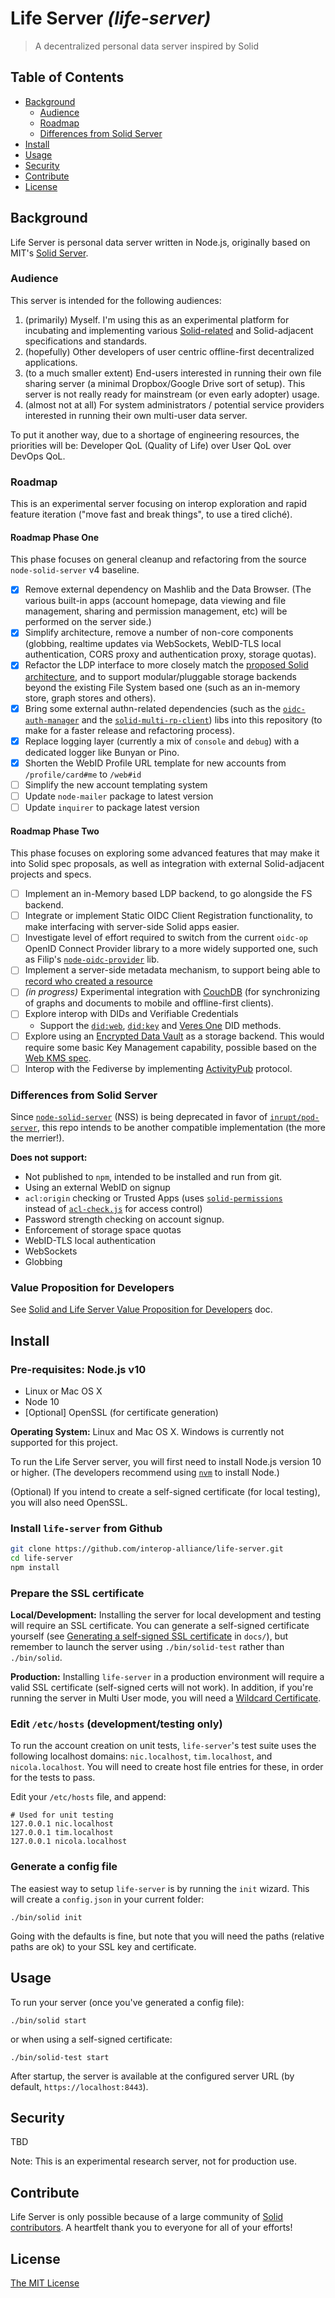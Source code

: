 # Life Server _(life-server)_

> A decentralized personal data server inspired by Solid

## Table of Contents

- [Background](#background)
    - [Audience](#audience)
    - [Roadmap](#roadmap)
    - [Differences from Solid Server](#differences-from-solid-server)
- [Install](#install)
- [Usage](#usage)
- [Security](#security)
- [Contribute](#contribute)
- [License](#license)

## Background

Life Server is personal data server written in Node.js, originally
based on MIT's [Solid Server](https://github.com/solid/node-solid-server).

### Audience

This server is intended for the following audiences:

1. (primarily) Myself. I'm using this as an experimental platform for incubating
    and implementing various [Solid-related](https://github.com/solid/specification)
    and Solid-adjacent specifications and standards.
1. (hopefully) Other developers of user centric offline-first decentralized 
    applications.
1. (to a much smaller extent) End-users interested in running their own file
    sharing server (a minimal Dropbox/Google Drive sort of setup). This server
    is not really ready for mainstream (or even early adopter) usage. 
1. (almost not at all) For system administrators / potential service providers
   interested in running their own multi-user data server.

To put it another way, due to a shortage of engineering resources, the
priorities will be: Developer QoL (Quality of Life) over User QoL over DevOps QoL.

### Roadmap

This is an experimental server focusing on interop exploration and rapid feature 
iteration ("move fast and break things", to use a tired cliché).

#### Roadmap Phase One

This phase focuses on general cleanup and refactoring from the source 
`node-solid-server` v4 baseline.

* [x] Remove external dependency on Mashlib and the Data Browser. (The various 
    built-in apps (account homepage, data viewing and file management, sharing 
    and permission management, etc) will be performed on the server side.)
* [x] Simplify architecture, remove a number of non-core components (globbing,
    realtime updates via WebSockets, WebID-TLS local authentication, CORS proxy
    and authentication proxy, storage quotas).
* [x] Refactor the LDP interface to more closely match the [proposed Solid 
    architecture](https://github.com/solid/solid-architecture/blob/master/server/request-flow.md), 
    and to support modular/pluggable storage backends
    beyond the existing File System based one (such as an in-memory store, graph 
    stores and others).
* [x] Bring some external authn-related dependencies (such as the 
    [`oidc-auth-manager`](https://github.com/solid/oidc-auth-manager) and the 
    [`solid-multi-rp-client`](https://github.com/solid/solid-multi-rp-client))
    libs into this repository (to make for a faster release and refactoring
    process).
* [x] Replace logging layer (currently a mix of `console` and `debug`) with a
    dedicated logger like Bunyan or Pino.
* [x] Shorten the WebID Profile URL template for new accounts from
    `/profile/card#me` to `/web#id`
* [ ] Simplify the new account templating system
* [ ] Update `node-mailer` package to latest version
* [ ] Update `inquirer` to package latest version

#### Roadmap Phase Two

This phase focuses on exploring some advanced features that may make it into
Solid spec proposals, as well as integration with external Solid-adjacent
projects and specs.

* [ ] Implement an in-Memory based LDP backend, to go alongside the FS backend.
* [ ] Integrate or implement Static OIDC Client Registration functionality,
    to make interfacing with server-side Solid apps easier.
* [ ] Investigate level of effort required to switch from the current `oidc-op`
    OpenID Connect Provider library to a more widely supported one, such as
    Filip's [`node-oidc-provider`](https://github.com/panva/node-oidc-provider)
    lib.
* [ ] Implement a server-side metadata mechanism, to support being able to
    [record who created a resource](https://github.com/solid/specification/issues/66)
* [ ] _(in progress)_ Experimental integration with 
    [CouchDB](http://docs.couchdb.org/en/latest/intro/)
    (for synchronizing of graphs and documents to mobile and offline-first 
    clients).
* [ ] Explore interop with DIDs and Verifiable Credentials
    * Support the [`did:web`](https://github.com/w3c-ccg/did-method-web), 
        [`did:key`](https://github.com/digitalbazaar/did-method-key-js) and 
        [Veres One](https://github.com/w3c-ccg/didm-veres-one) DID methods.
* [ ] Explore using an [Encrypted Data Vault](https://github.com/WebOfTrustInfo/rwot9-prague/blob/master/draft-documents/encrypted-data-vaults.md)
    as a storage backend. This would require some basic Key Management capability,
    possible based on the [Web KMS spec](https://github.com/msporny/webkms).
* [ ] Interop with the Fediverse by implementing [ActivityPub](https://activitypub.rocks/)
    protocol.

### Differences from Solid Server

Since [`node-solid-server`](https://github.com/solid/node-solid-server) (NSS) is 
being deprecated in favor of [`inrupt/pod-server`](https://github.com/inrupt/pod-server),
this repo intends to be another compatible implementation (the more the merrier!).

**Does not support:**

* Not published to `npm`, intended to be installed and run from git.
* Using an external WebID on signup 
* `acl:origin` checking or Trusted Apps (uses [`solid-permissions`](https://github.com/interop-alliance/solid-permissions)  
    instead of [`acl-check.js`](https://github.com/solid/acl-check) for access control)
* Password strength checking on account signup.
* Enforcement of storage space quotas
* WebID-TLS local authentication
* WebSockets
* Globbing

### Value Proposition for Developers

See [Solid and Life Server Value Proposition for Developers](docs/value-proposition.md) 
doc.

## Install

### Pre-requisites: Node.js v10

* Linux or Mac OS X
* Node 10
* [Optional] OpenSSL (for certificate generation)

**Operating System:** Linux and Mac OS X. Windows is currently not supported
for this project.

To run the Life Server server, you will first need to install
Node.js version 10 or higher. (The developers recommend using
[`nvm`](https://github.com/creationix/nvm) to install Node.)

(Optional) If you intend to create a self-signed certificate (for local testing),
you will also need OpenSSL.

### Install `life-server` from Github

```bash
git clone https://github.com/interop-alliance/life-server.git
cd life-server
npm install
```

### Prepare the SSL certificate

**Local/Development:** Installing the server for local development and testing
will require an SSL certificate. You can generate a self-signed certificate
yourself (see [Generating a self-signed SSL certificate](docs/ssl-certificates.md)
in `docs/`), but remember to launch the server using `./bin/solid-test` rather
than `./bin/solid`.

**Production:** Installing `life-server` in a production environment will
require a valid SSL certificate (self-signed certs will not work). In addition,
if you're running the server in Multi User mode, you will need a
[Wildcard Certificate](https://en.wikipedia.org/wiki/Wildcard_certificate).

### Edit `/etc/hosts` (development/testing only)

To run the account creation on unit tests, `life-server`'s test suite
uses the following localhost domains: `nic.localhost`, `tim.localhost`, and
`nicola.localhost`. You will need to create host file entries for these, in
order for the tests to pass.

Edit your `/etc/hosts` file, and append:

```
# Used for unit testing
127.0.0.1 nic.localhost
127.0.0.1 tim.localhost
127.0.0.1 nicola.localhost
```

### Generate a config file

The easiest way to setup `life-server` is by running the `init` wizard.
This will create a `config.json` in your current folder:

```
./bin/solid init
```

Going with the defaults is fine, but note that you will need the paths
(relative paths are ok) to your SSL key and certificate.

## Usage

To run your server (once you've generated a config file):

```
./bin/solid start
```

or when using a self-signed certificate:

```
./bin/solid-test start
```

After startup, the server is available at the configured server URL (by default,
`https://localhost:8443`).

## Security

TBD

Note: This is an experimental research server, not for production use.

## Contribute

Life Server is only possible because of a large community of [Solid contributors](https://github.com/solid/node-solid-server/blob/master/CONTRIBUTORS.md).
A heartfelt thank you to everyone for all of your efforts!

## License

[The MIT License](LICENSE.md)
